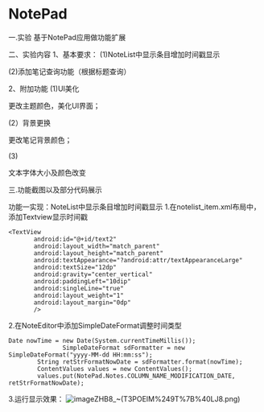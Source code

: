 # NotePad
一.实验
基于NotePad应用做功能扩展

二、实验内容
1、基本要求：
(1)NoteList中显示条目增加时间戳显示

(2)添加笔记查询功能（根据标题查询）

2、附加功能
(1)UI美化

更改主题颜色，美化UI界面；

(2）背景更换

更改笔记背景颜色；

(3)

文本字体大小及颜色改变


三.功能截图以及部分代码展示

功能一实现：NoteList中显示条目增加时间戳显示
1.在notelist_item.xml布局中，添加Textview显示时间戳
```
<TextView
       android:id="@+id/text2"
       android:layout_width="match_parent"
       android:layout_height="match_parent"
       android:textAppearance="?android:attr/textAppearanceLarge"
       android:textSize="12dp"
       android:gravity="center_vertical"
       android:paddingLeft="10dip"
       android:singleLine="true"
       android:layout_weight="1"
       android:layout_margin="0dp"
       />
```
2.在NoteEditor中添加SimpleDateFormat调整时间类型
```
Date nowTime = new Date(System.currentTimeMillis());
               SimpleDateFormat sdFormatter = new SimpleDateFormat("yyyy-MM-dd HH:mm:ss");
        String retStrFormatNowDate = sdFormatter.format(nowTime);
        ContentValues values = new ContentValues();
        values.put(NotePad.Notes.COLUMN_NAME_MODIFICATION_DATE, retStrFormatNowDate);
```
3.运行显示效果：
![image](https://github.com/No-91/NotePad/blob/master/images/)ZHB8_~(T3POEIM%249T%7B%40LJ8.png)
